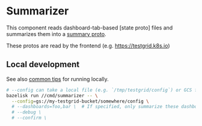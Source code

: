 # Summarizer

This component reads dashboard-tab-based [state proto] files and summarizes them into a [summary proto].

These protos are read by the frontend (e.g. https://testgrid.k8s.io)

## Local development
See also [common tips](/cmd/README.md) for running locally.

```bash
# --config can take a local file (e.g. `/tmp/testgrid/config`) or GCS file (e.g. `gs://my-testgrid-bucket/config`)
bazelisk run //cmd/summarizer -- \
  --config=gs://my-testgrid-bucket/somewhere/config \
  # --dashboards=foo,bar \  # If specified, only summarize these dashboards. 
  # --debug \
  # --confirm \
```

[summary proto]: pb/summary/summary.proto
